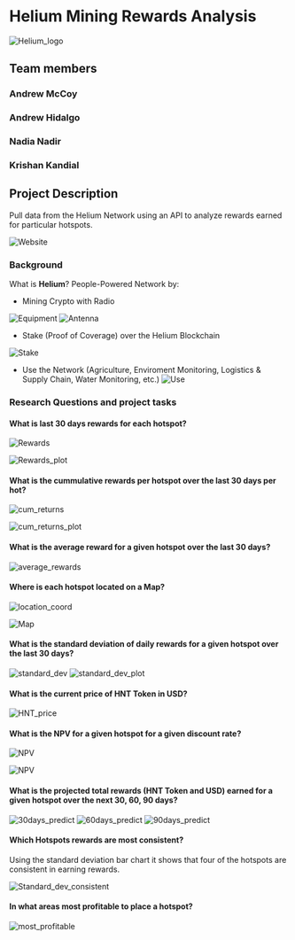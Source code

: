 # **Helium Mining Rewards Analysis**
![Helium_logo](Images/Helium_logo.png)

## **Team members**
### Andrew McCoy
### Andrew Hidalgo
### Nadia Nadir
### Krishan Kandial


## **Project Description**
Pull data from the Helium Network using an API to analyze rewards earned for particular hotspots.

![Website](Images/Helium_Explorer_website.png)

### **Background**
What is **Helium**? People-Powered Network by:
* Mining Crypto with Radio

![Equipment](Images/Mining.png)
![Antenna](Images/Antenna1.png)

* Stake (Proof of Coverage) over the Helium Blockchain 

![Stake](Images/Stake.png)

* Use the Network (Agriculture, Enviroment Monitoring, Logistics & Supply Chain, Water Monitoring, etc.)
![Use](Images/use.png)


### **Research Questions and project tasks**

#### What is last 30 days rewards for each hotspot?

![Rewards](Images/30_days_rewards.png)

![Rewards_plot](Images/30day_rewards.png)


#### What is the cummulative rewards per hotspot over the last 30 days per hot?
![cum_returns](Images/cum_returns_table.png)

![cum_returns_plot](Images/cumulative_return_plot.png)

#### What is the average reward for a given hotspot over the last 30 days?

![average_rewards](Images/average_rewards.png)


#### Where is each hotspot located on a Map?

![location_coord](Images/Location_lat&lng.png)

![Map](Images/Location_map.png)


#### What is the standard deviation of daily rewards for a given hotspot over the last 30 days?

![standard_dev](Images/Standard_dev.png)
![standard_dev_plot](Images/standard_dev_plot.png)

#### What is the current price of HNT Token in USD?

![HNT_price](Images/HNT_price.png)

#### What is the NPV for a given hotspot for a given discount rate?
![NPV](Images/NPV.png)

![NPV](Images/NPV_plot.png)

#### What is the projected total rewards (HNT Token and USD) earned for a given hotspot over the next 30, 60, 90 days?

![30days_predict](Images/30day_predict.png)
![60days_predict](Images/60day_predict.png)
![90days_predict](Images/90day_predict.png)

#### Which Hotspots rewards are most consistent?
Using the standard deviation bar chart it shows that four of the hotspots are consistent in earning rewards. 

![Standard_dev_consistent](Images/Standard_dev_const.png)

#### In what areas most profitable to place a hotspot?
![most_profitable](Images/most_profitable1.png)




